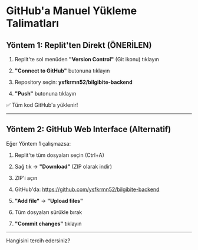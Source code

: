 # GitHub'a Manuel Yükleme Talimatları

## Yöntem 1: Replit'ten Direkt (ÖNERİLEN)

1. Replit'te sol menüden **"Version Control"** (Git ikonu) tıklayın

2. **"Connect to GitHub"** butonuna tıklayın

3. Repository seçin: **ysfkrmn52/bilgibite-backend**

4. **"Push"** butonuna tıklayın

✅ Tüm kod GitHub'a yüklenir!

---

## Yöntem 2: GitHub Web Interface (Alternatif)

Eğer Yöntem 1 çalışmazsa:

1. Replit'te tüm dosyaları seçin (Ctrl+A)

2. Sağ tık → **"Download"** (ZIP olarak indir)

3. ZIP'i açın

4. GitHub'da: https://github.com/ysfkrmn52/bilgibite-backend

5. **"Add file"** → **"Upload files"** 

6. Tüm dosyaları sürükle bırak

7. **"Commit changes"** tıklayın

---

Hangisini tercih edersiniz?
